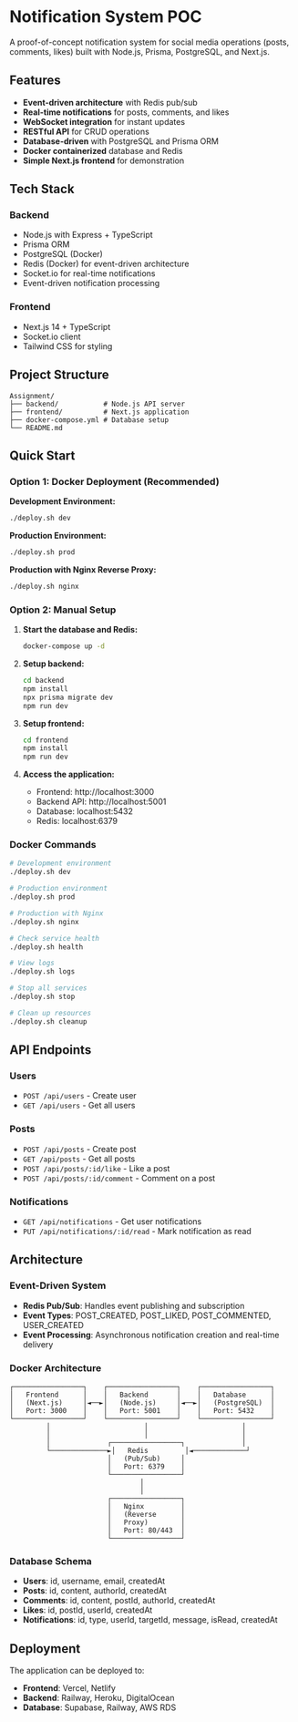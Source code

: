# Notification System POC

A proof-of-concept notification system for social media operations (posts, comments, likes) built with Node.js, Prisma, PostgreSQL, and Next.js.

## Features

- **Event-driven architecture** with Redis pub/sub
- **Real-time notifications** for posts, comments, and likes
- **WebSocket integration** for instant updates
- **RESTful API** for CRUD operations
- **Database-driven** with PostgreSQL and Prisma ORM
- **Docker containerized** database and Redis
- **Simple Next.js frontend** for demonstration

## Tech Stack

### Backend
- Node.js with Express + TypeScript
- Prisma ORM
- PostgreSQL (Docker)
- Redis (Docker) for event-driven architecture
- Socket.io for real-time notifications
- Event-driven notification processing

### Frontend
- Next.js 14 + TypeScript
- Socket.io client
- Tailwind CSS for styling

## Project Structure

```
Assignment/
├── backend/           # Node.js API server
├── frontend/          # Next.js application
├── docker-compose.yml # Database setup
└── README.md
```

## Quick Start

### Option 1: Docker Deployment (Recommended)

**Development Environment:**
```bash
./deploy.sh dev
```

**Production Environment:**
```bash
./deploy.sh prod
```

**Production with Nginx Reverse Proxy:**
```bash
./deploy.sh nginx
```

### Option 2: Manual Setup

1. **Start the database and Redis:**
   ```bash
   docker-compose up -d
   ```

2. **Setup backend:**
   ```bash
   cd backend
   npm install
   npx prisma migrate dev
   npm run dev
   ```

3. **Setup frontend:**
   ```bash
   cd frontend
   npm install
   npm run dev
   ```

4. **Access the application:**
   - Frontend: http://localhost:3000
   - Backend API: http://localhost:5001
   - Database: localhost:5432
   - Redis: localhost:6379

### Docker Commands

```bash
# Development environment
./deploy.sh dev

# Production environment
./deploy.sh prod

# Production with Nginx
./deploy.sh nginx

# Check service health
./deploy.sh health

# View logs
./deploy.sh logs

# Stop all services
./deploy.sh stop

# Clean up resources
./deploy.sh cleanup
```

## API Endpoints

### Users
- `POST /api/users` - Create user
- `GET /api/users` - Get all users

### Posts
- `POST /api/posts` - Create post
- `GET /api/posts` - Get all posts
- `POST /api/posts/:id/like` - Like a post
- `POST /api/posts/:id/comment` - Comment on a post

### Notifications
- `GET /api/notifications` - Get user notifications
- `PUT /api/notifications/:id/read` - Mark notification as read

## Architecture

### Event-Driven System
- **Redis Pub/Sub**: Handles event publishing and subscription
- **Event Types**: POST_CREATED, POST_LIKED, POST_COMMENTED, USER_CREATED
- **Event Processing**: Asynchronous notification creation and real-time delivery

### Docker Architecture
```
┌─────────────────┐    ┌─────────────────┐    ┌─────────────────┐
│   Frontend      │    │   Backend       │    │   Database      │
│   (Next.js)     │◄──►│   (Node.js)     │◄──►│   (PostgreSQL)  │
│   Port: 3000    │    │   Port: 5001    │    │   Port: 5432    │
└─────────────────┘    └─────────────────┘    └─────────────────┘
         │                       │                       │
         │                       │                       │
         │              ┌─────────────────┐              │
         └──────────────►│   Redis         │◄─────────────┘
                        │   (Pub/Sub)     │
                        │   Port: 6379    │
                        └─────────────────┘
                                │
                                │
                        ┌─────────────────┐
                        │   Nginx         │
                        │   (Reverse      │
                        │   Proxy)        │
                        │   Port: 80/443  │
                        └─────────────────┘
```

### Database Schema
- **Users**: id, username, email, createdAt
- **Posts**: id, content, authorId, createdAt
- **Comments**: id, content, postId, authorId, createdAt
- **Likes**: id, postId, userId, createdAt
- **Notifications**: id, type, userId, targetId, message, isRead, createdAt

## Deployment

The application can be deployed to:
- **Frontend**: Vercel, Netlify
- **Backend**: Railway, Heroku, DigitalOcean
- **Database**: Supabase, Railway, AWS RDS 